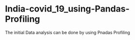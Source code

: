 # India-covid_19_using-Pandas-Profiling 
 The initial Data analysis can be done by using Pnadas Profiling
